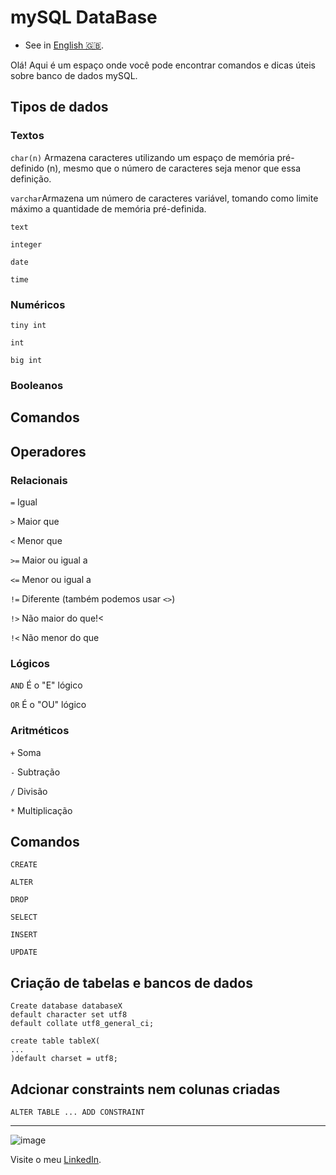 # mySQL DataBase

- See in [English 🇬🇧](./README-en-US.md).

 Olá! Aqui é um espaço onde você pode encontrar comandos e dicas úteis sobre banco de dados mySQL.

## Tipos de dados

### Textos
`char(n)` Armazena caracteres utilizando um espaço de memória pré-definido (n), mesmo que o número de caracteres seja menor que essa definição.

`varchar`Armazena um número de caracteres variável, tomando como limite máximo a quantidade de memória pré-definida.

`text`

`integer`

`date`

`time` 

### Numéricos
`tiny int`

`int`

`big int`

### Booleanos



## Comandos

## Operadores
### Relacionais
`=` Igual

`>` Maior que

`<` Menor que

`>=` Maior ou igual a

`<=` Menor ou igual a 

`!=` Diferente (também podemos usar `<>`)

`!>` Não maior do que!<

`!<` Não menor do que


### Lógicos
`AND` É o "E" lógico

`OR` É o "OU" lógico

### Aritméticos
`+` Soma

`-` Subtração

`/` Divisão

`*` Multiplicação

## Comandos

`CREATE`

`ALTER`

`DROP`

`SELECT`

`INSERT`

 `UPDATE`
 
 ## Criação de tabelas e bancos de dados
 
 ```
Create database databaseX
default character set utf8
default collate utf8_general_ci;
 ```
 
 ```
 create table tableX(
...
)default charset = utf8;
 ```
 
 ## Adcionar constraints nem colunas criadas
 
 `ALTER TABLE ... ADD CONSTRAINT`
 
 ***
 ![image](https://img.shields.io/badge/LinkedIn-0077B5?style=for-the-badge&logo=linkedin&logoColor=white) 
 
 Visite o meu [LinkedIn](https://www.linkedin.com/in/nathan-de-souza-silva-firmo/). 

